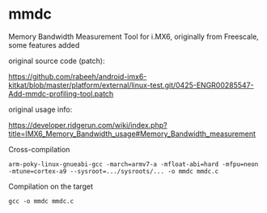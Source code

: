# mmdc
Memory Bandwidth Measurement Tool for i.MX6, originally from Freescale, some features added

original source code (patch):

https://github.com/rabeeh/android-imx6-kitkat/blob/master/platform/external/linux-test.git/0425-ENGR00285547-Add-mmdc-profiling-tool.patch

original usage info:

https://developer.ridgerun.com/wiki/index.php?title=IMX6_Memory_Bandwidth_usage#Memory_Bandwidth_measurement


Cross-compilation

    arm-poky-linux-gnueabi-gcc -march=armv7-a -mfloat-abi=hard -mfpu=neon -mtune=cortex-a9 --sysroot=.../sysroots/... -o mmdc mmdc.c

Compilation on the target

    gcc -o mmdc mmdc.c


